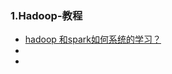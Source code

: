 ### 1.Hadoop-教程
- [hadoop 和spark如何系统的学习？](https://www.zhihu.com/question/39078198/answer/677365927)
- []()
- []()